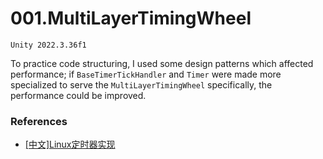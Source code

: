 # 001.MultiLayerTimingWheel

    Unity 2022.3.36f1

To practice code structuring, I used some design patterns which affected performance; if `BaseTimerTickHandler` and `Timer` were made more specialized to serve the `MultiLayerTimingWheel` specifically, the performance could be improved.

### References
- [[中文]Linux定时器实现](https://github.com/liexusong/linux-source-code-analyze/blob/master/kernel-timer.md)